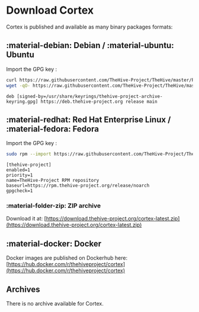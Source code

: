 # Download Cortex

Cortex is published and available as many binary packages formats: 

## :material-debian: Debian / :material-ubuntu: Ubuntu

Import the GPG key :

```bash
curl https://raw.githubusercontent.com/TheHive-Project/TheHive/master/PGP-PUBLIC-KEY | sudo apt-key add -
wget -qO- https://raw.githubusercontent.com/TheHive-Project/TheHive/master/PGP-PUBLIC-KEY |  sudo gpg --dearmor -o /usr/share/keyrings/thehive-project-archive-keyring.gpg
```

```text title="/etc/apt/source.list.d/thehive-project.list"
deb [signed-by=/usr/share/keyrings/thehive-project-archive-keyring.gpg] https://deb.thehive-project.org release main
```

## :material-redhat: Red Hat Enterprise Linux / :material-fedora: Fedora

Import the GPG key :

```bash
sudo rpm --import https://raw.githubusercontent.com/TheHive-Project/TheHive/master/PGP-PUBLIC-KEY
```

```text title="/etc/yum.repos.d/thehive-project.repo"
[thehive-project]
enabled=1
priority=1
name=TheHive-Project RPM repository
baseurl=https://rpm.thehive-project.org/release/noarch
gpgcheck=1
```

### :material-folder-zip: ZIP archive
Download it at: [https://download.thehive-project.org/cortex-latest.zip](https://download.thehive-project.org/cortex-latest.zip)

## :material-docker: Docker
Docker images are published on Dockerhub here: [https://hub.docker.com/r/thehiveproject/cortex](https://hub.docker.com/r/thehiveproject/cortex)


## Archives
There is no archive available for Cortex.

